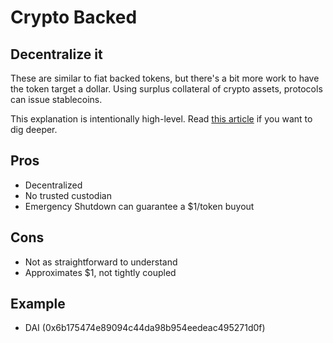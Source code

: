 # Crypto Backed

## Decentralize it

These are similar to fiat backed tokens, but there's a bit more work to have the token target a dollar. Using surplus collateral of crypto assets, protocols can issue stablecoins. 

This explanation is intentionally high-level. Read [this article](https://medium.com/mycrypto/what-is-dai-and-how-does-it-work-742d09ba25d6#:~:text=The%20TRFM%20is%20an%20automatic,Price%20during%20a%20market%20swing.) if you want to dig deeper.

## Pros

* Decentralized
* No trusted custodian
* Emergency Shutdown can guarantee a $1/token buyout

## Cons

* Not as straightforward to understand
* Approximates $1, not tightly coupled

## Example

* DAI \(0x6b175474e89094c44da98b954eedeac495271d0f\)

